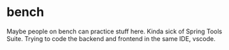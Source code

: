 # bench
Maybe people on bench can practice stuff here. Kinda sick of Spring Tools Suite. Trying to code the backend and frontend in the same IDE, vscode.
